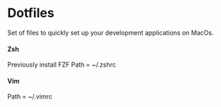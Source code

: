# Dotfiles #

Set of files to quickly set up your development applications on MacOs.

#### Zsh
Previously install FZF
Path = ~/.zshrc

#### Vim
Path = ~/.vimrc
